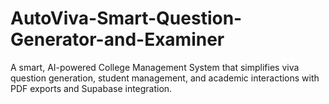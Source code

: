# AutoViva-Smart-Question-Generator-and-Examiner
 A smart, AI-powered College Management System that simplifies viva question generation, student management, and academic interactions with PDF exports and Supabase integration.
